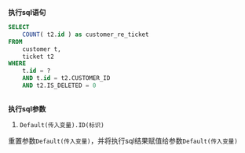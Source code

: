 <p class="panel-title"><b>执行sql语句</b></p>

```sql
SELECT
	COUNT( t2.id ) as customer_re_ticket
FROM
	customer t,
	ticket t2 
WHERE
	t.id = ? 
	AND t.id = t2.CUSTOMER_ID 
	AND t2.IS_DELETED = 0 
	
```

<p class="panel-title"><b>执行sql参数</b></p>

1. `Default(传入变量).ID(标识)`

重置参数`Default(传入变量)`，并将执行sql结果赋值给参数`Default(传入变量)`
